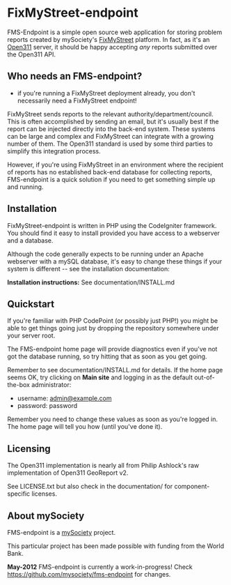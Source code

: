 FixMyStreet-endpoint
====================

FMS-Endpoint is a simple open source web application for storing problem
reports created by mySociety's [FixMyStreet](http://code.fixmystreet.com/)
platform. In fact, as it's an [Open311](http://code.fixmystreet.com/) server,
it should be happy accepting *any* reports submitted over the Open311 API.


Who needs an FMS-endpoint?
--------------------------

* if you're running a FixMyStreet deployment already, you don't necessarily
  need a FixMyStreet endpoint!

FixMyStreet sends reports to the relevant authority/department/council. This
is often accomplished by sending an email, but it's usually best if the report
can be injected directly into the back-end system. These systems can be large
and complex and FixMyStreet can integrate with a growing number of them. The
Open311 standard is used by some third parties to simplify this integration
process.

However, if you're using FixMyStreet in an environment where the recipient of
reports has no established back-end database for collecting reports,
FMS-endpoint is a quick solution if you need to get something simple up and
running.


Installation
------------

FixMyStreet-endpoint is written in PHP using the CodeIgniter framework. You
should find it easy to install provided you have access to a webserver and a
database.

Although the code generally expects to be running under an Apache webserver
with a mySQL database, it's easy to change these things if your system is
different -- see the installation documentation:

__Installation instructions:__ See documentation/INSTALL.md


Quickstart
----------

If you're familiar with PHP CodePoint (or possibly just PHP!) you might be
able to get things going just by dropping the repository somewhere under your
server root.

The FMS-endpoint home page will provide diagnostics even if you've not got the
database running, so try hitting that as soon as you get going.

Remember to see documentation/INSTALL.md for details. If the home page seems
OK, try clicking on __Main site__ and logging in as the default out-of-the-box
administrator:

* username: admin@example.com
* password: password

Remember you need to change these values as soon as you're logged in. The home
page will tell you how (until you've done it).


Licensing
---------

The Open311 implementation is nearly all from Philip Ashlock's raw
implementation of Open311 GeoReport v2.

See LICENSE.txt but also check in the documentation/ for component-specific
licenses.

About mySociety
---------------

FMS-endpoint is a [mySociety](http://www.mysociety.org/) project.

This particular project has been made possible with funding from the World
Bank. 

__May-2012__ FMS-endpoint is currently a work-in-progress! 
Check https://github.com/mysociety/fms-endpoint for changes.



